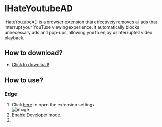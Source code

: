 # IHateYoutubeAD
IHateYoutubeAD is a browser extension that effectively removes all ads that interrupt your YouTube viewing experience. It automatically blocks unnecessary ads and pop-ups, allowing you to enjoy uninterrupted video playback.

## How to download?
- [Click to download!](https://github.com/SILENCE-SIMSOOL/IHateYoutubeAD/releases/download/1.0.0/IHateYoutubeAD-1.0.0.zip)

## How to use?
### Edge
1. Click [here](edge://extensions/) to open the extension settings.  
![image](https://github.com/user-attachments/assets/34aa51ce-c647-4494-a5cb-babc59c41e67)  
2. Enable Developer mode.  
3. 

